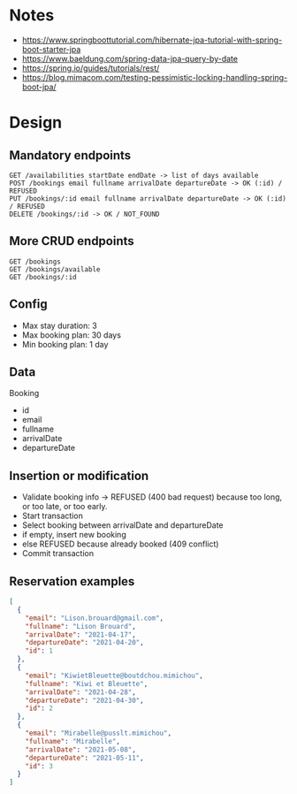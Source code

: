 # Notes

- https://www.springboottutorial.com/hibernate-jpa-tutorial-with-spring-boot-starter-jpa
- https://www.baeldung.com/spring-data-jpa-query-by-date
- https://spring.io/guides/tutorials/rest/
- https://blog.mimacom.com/testing-pessimistic-locking-handling-spring-boot-jpa/

# Design

## Mandatory endpoints

```
GET /availabilities startDate endDate -> list of days available
POST /bookings email fullname arrivalDate departureDate -> OK (:id) / REFUSED
PUT /bookings/:id email fullname arrivalDate departureDate -> OK (:id) / REFUSED
DELETE /bookings/:id -> OK / NOT_FOUND
```

## More CRUD endpoints

```
GET /bookings
GET /bookings/available
GET /bookings/:id
```

## Config

- Max stay duration: 3
- Max booking plan: 30 days
- Min booking plan: 1 day

## Data

Booking

- id
- email
- fullname
- arrivalDate
- departureDate

## Insertion or modification

- Validate booking info -> REFUSED (400 bad request)  because too long, or too late, or too early.
- Start transaction
- Select booking between arrivalDate and departureDate
- if empty, insert new booking
- else REFUSED because already booked (409 conflict)
- Commit transaction

## Reservation examples

```json
[
  {
    "email": "Lison.brouard@gmail.com",
    "fullname": "Lison Brouard",
    "arrivalDate": "2021-04-17",
    "departureDate": "2021-04-20",
    "id": 1
  },
  {
    "email": "KiwietBleuette@boutdchou.mimichou",
    "fullname": "Kiwi et Bleuette",
    "arrivalDate": "2021-04-28",
    "departureDate": "2021-04-30",
    "id": 2
  },
  {
    "email": "Mirabelle@pusslt.mimichou",
    "fullname": "Mirabelle",
    "arrivalDate": "2021-05-08",
    "departureDate": "2021-05-11",
    "id": 3
  }
]
```